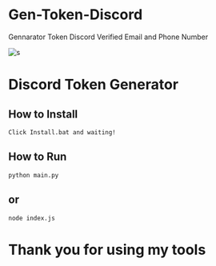 # Gen-Token-Discord
Gennarator Token Discord Verified Email and Phone Number

![s](https://cdn.discordapp.com/attachments/868215279140892672/940161590303522847/TokenDiscord_1.png)

# Discord Token Generator

## How to Install

```
Click Install.bat and waiting!
```

## How to Run

```
python main.py
```
## or

```
node index.js
```

# Thank you for using my tools
